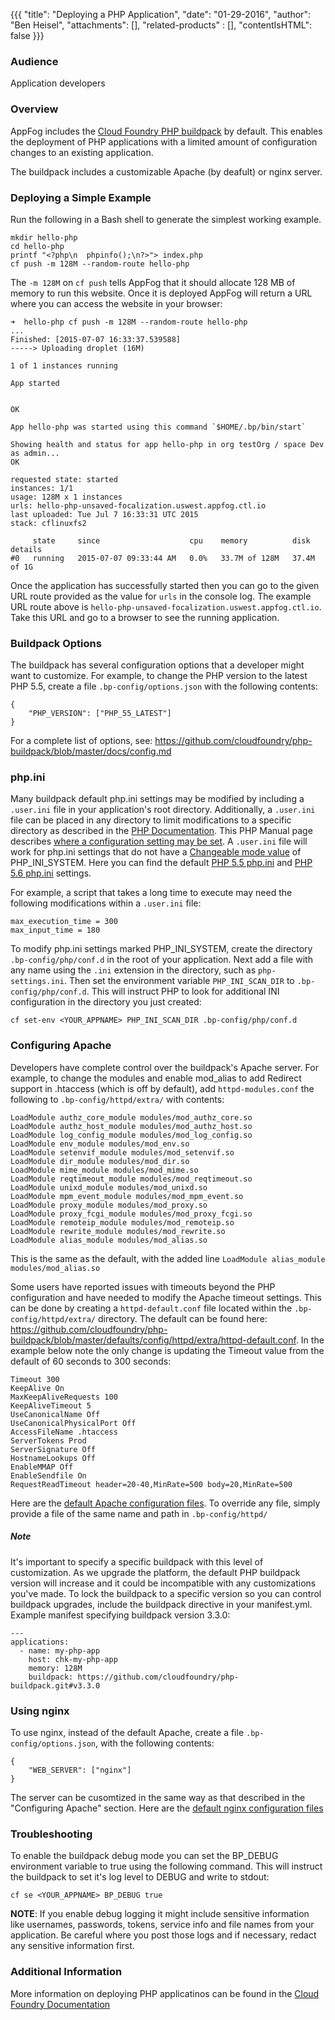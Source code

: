 {{{
  "title": "Deploying a PHP Application",
  "date": "01-29-2016",
  "author": "Ben Heisel",
  "attachments": [],
  "related-products" : [],
  "contentIsHTML": false
}}}

### Audience

Application developers

### Overview

AppFog includes the [Cloud Foundry PHP buildpack](https://github.com/cloudfoundry/php-buildpack) by default. This enables the deployment of PHP applications with a limited amount of configuration changes to an existing application.

The buildpack includes a customizable Apache (by deafult) or nginx server.

### Deploying a Simple Example

Run the following in a Bash shell to generate the simplest working example.

```
mkdir hello-php
cd hello-php
printf "<?php\n  phpinfo();\n?>"> index.php
cf push -m 128M --random-route hello-php
```

The `-m 128M` on `cf push` tells AppFog that it should allocate 128 MB of memory to run this website. Once it is deployed AppFog will return a URL where you can access the website in your browser:

```
➜  hello-php cf push -m 128M --random-route hello-php
...
Finished: [2015-07-07 16:33:37.539588]
-----> Uploading droplet (16M)

1 of 1 instances running

App started


OK

App hello-php was started using this command `$HOME/.bp/bin/start`

Showing health and status for app hello-php in org testOrg / space Dev as admin...
OK

requested state: started
instances: 1/1
usage: 128M x 1 instances
urls: hello-php-unsaved-focalization.uswest.appfog.ctl.io
last uploaded: Tue Jul 7 16:33:31 UTC 2015
stack: cflinuxfs2

     state     since                    cpu    memory          disk          details   
#0   running   2015-07-07 09:33:44 AM   0.0%   33.7M of 128M   37.4M of 1G      
```

Once the application has successfully started then you can go to the given URL route provided as the value for `urls` in the console log. The example URL route above is `hello-php-unsaved-focalization.uswest.appfog.ctl.io`. Take this URL and go to a browser to see the running application.

### Buildpack Options

The buildpack has several configuration options that a developer might want to customize. For example, to change the PHP version to the latest PHP 5.5, create a file `.bp-config/options.json` with the following contents:

```
{
    "PHP_VERSION": ["PHP_55_LATEST"]
}
```

For a complete list of options, see: https://github.com/cloudfoundry/php-buildpack/blob/master/docs/config.md

### php.ini

Many buildpack default php.ini settings may be modified by including a `.user.ini` file in your application's root directory. Additionally, a `.user.ini` file can be placed in any directory to limit modifications to a specific directory as described in the [PHP Documentation](http://php.net/manual/en/configuration.file.per-user.php). This PHP Manual page describes [where a configuration setting may be set](http://php.net/manual/en/ini.list.php). A `.user.ini` file will work for php.ini settings that do not have a [Changeable mode value](http://php.net/manual/en/ini.list.php) of PHP_INI_SYSTEM. Here you can find the default  [PHP 5.5 php.ini](https://github.com/cloudfoundry/php-buildpack/blob/master/defaults/config/php/5.5.x/php.ini) and [PHP 5.6 php.ini](https://github.com/cloudfoundry/php-buildpack/blob/master/defaults/config/php/5.6.x/php.ini) settings.

For example, a script that takes a long time to execute may need the following modifications within a `.user.ini` file:

```
max_execution_time = 300
max_input_time = 180
```

To modify php.ini settings marked PHP_INI_SYSTEM, create the directory `.bp-config/php/conf.d` in the root of your application. Next add a file with any name using the `.ini` extension in the directory, such as `php-settings.ini`. Then set the environment variable `PHP_INI_SCAN_DIR` to `.bp-config/php/conf.d`. This will instruct PHP to look for additional INI configuration in the directory you just created:

```
cf set-env <YOUR_APPNAME> PHP_INI_SCAN_DIR .bp-config/php/conf.d
```


### Configuring Apache

Developers have complete control over the buildpack's Apache server. For example, to change the modules and enable mod_alias to add Redirect support in .htaccess (which is off by default), add `httpd-modules.conf` the following to `.bp-config/httpd/extra/` with contents:

```
LoadModule authz_core_module modules/mod_authz_core.so
LoadModule authz_host_module modules/mod_authz_host.so
LoadModule log_config_module modules/mod_log_config.so
LoadModule env_module modules/mod_env.so
LoadModule setenvif_module modules/mod_setenvif.so
LoadModule dir_module modules/mod_dir.so
LoadModule mime_module modules/mod_mime.so
LoadModule reqtimeout_module modules/mod_reqtimeout.so
LoadModule unixd_module modules/mod_unixd.so
LoadModule mpm_event_module modules/mod_mpm_event.so
LoadModule proxy_module modules/mod_proxy.so
LoadModule proxy_fcgi_module modules/mod_proxy_fcgi.so
LoadModule remoteip_module modules/mod_remoteip.so
LoadModule rewrite_module modules/mod_rewrite.so
LoadModule alias_module modules/mod_alias.so
```

This is the same as the default, with the added line `LoadModule alias_module modules/mod_alias.so`

Some users have reported issues with timeouts beyond the PHP configuration and have needed to modify the Apache timeout settings. This can be done by creating a `httpd-default.conf` file located within the `.bp-config/httpd/extra/` directory. The default can be found here: https://github.com/cloudfoundry/php-buildpack/blob/master/defaults/config/httpd/extra/httpd-default.conf. In the example below note the only change is updating the Timeout value from the default of 60 seconds to 300 seconds:

```
Timeout 300
KeepAlive On
MaxKeepAliveRequests 100
KeepAliveTimeout 5
UseCanonicalName Off
UseCanonicalPhysicalPort Off
AccessFileName .htaccess
ServerTokens Prod
ServerSignature Off
HostnameLookups Off
EnableMMAP Off
EnableSendfile On
RequestReadTimeout header=20-40,MinRate=500 body=20,MinRate=500
```

Here are the [default Apache configuration files](https://github.com/cloudfoundry/php-buildpack/tree/master/defaults/config/httpd). To override any file, simply provide a file of the same name and path in `.bp-config/httpd/`

##### Note

It's important to specify a specific buildpack with this level of customization. As we upgrade the platform, the default PHP buildpack version will increase and it could be incompatible with any customizations you've made. To lock the buildpack to a specific version so you can control buildpack upgrades, include the buildpack directive in your manifest.yml. Example manifest specifying buildpack version 3.3.0:

```
---
applications:
  - name: my-php-app
    host: chk-my-php-app
    memory: 128M
    buildpack: https://github.com/cloudfoundry/php-buildpack.git#v3.3.0
```

### Using nginx

To use nginx, instead of the default Apache, create a file `.bp-config/options.json`, with the following contents:

```
{
    "WEB_SERVER": ["nginx"]
}
```

The server can be cusomtized in the same way as that described in the "Configuring Apache" section. Here are the
[default nginx configuration files](https://github.com/cloudfoundry/php-buildpack/tree/master/defaults/config/nginx)

### Troubleshooting

To enable the buildpack debug mode you can set the BP_DEBUG environment variable to true using the following command. This will instruct the buildpack to set it's log level to DEBUG and write to stdout:

```
cf se <YOUR_APPNAME> BP_DEBUG true
```
<b>NOTE</b>: If you enable debug logging it might include sensitive information like usernames, passwords, tokens, service info and file names from your application. Be careful where you post those logs and if necessary, redact any sensitive information first.
### Additional Information

More information on deploying PHP applicatinos can be found in the [Cloud Foundry Documentation](http://http://docs.cloudfoundry.org/buildpacks/php/index.html)
